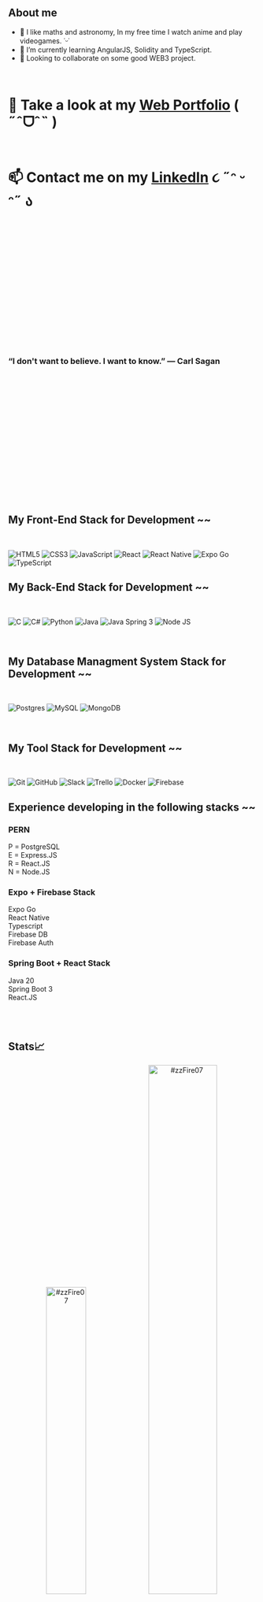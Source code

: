 ## About me

- 👀 I like maths and astronomy, In my free time I watch anime and play videogames. ˙ᵕ˙
- 🌱 I’m currently learning AngularJS, Solidity and TypeScript.
- 💞️ Looking to collaborate on some good WEB3 project.

<br>

# 💼 Take a look at my [Web Portfolio](https://personal-website-kappa-ten-91.vercel.app)  ( ˶ˆᗜˆ˵ )

<br>

# 📫 Contact me on my [LinkedIn](https://www.linkedin.com/in/giorgio-santi-dev/)  ૮ ˶ᵔ ᵕ ᵔ˶ ა

<br>
<br>
<br>
<br>
<br>
<br>
<br>
<br>
<br>
<br>
<br>
<br>
<br>
<br>
<br>

### “I don't want to believe. I want to know.” ― Carl Sagan

<br>
<br>
<br>
<br>
<br>
<br>
<br>
<br>
<br>
<br>
<br>
<br>
<br>
<br>
<br>

## My Front-End Stack for Development ~~
<br>

![HTML5](https://img.shields.io/badge/html5-%23E34F26.svg?style=for-the-badge&logo=html5&logoColor=white)
![CSS3](https://img.shields.io/badge/css3-%231572B6.svg?style=for-the-badge&logo=css3&logoColor=white)
![JavaScript](https://img.shields.io/badge/javascript-%23323330.svg?style=for-the-badge&logo=javascript&logoColor=%23F7DF1E)
![React](https://img.shields.io/badge/React-%2320232a.svg?style=for-the-badge&logo=react&logoColor=%2361DAFB)
![React Native](https://img.shields.io/badge/React%20Native-%2320232a.svg?style=for-the-badge&logo=react&logoColor=%2361DAFB)
![Expo Go](https://img.shields.io/badge/Expo%20Go%20-%20gray?style=for-the-badge&logo=expo)
![TypeScript](https://img.shields.io/badge/Type%20Script%20-%20%2331A8E6?style=for-the-badge&logo=tsnode)




## My Back-End Stack for Development ~~
<br>

![C](https://img.shields.io/badge/-%2300599C.svg?style=for-the-badge&logo=c&logoColor=white)
![C#](https://img.shields.io/badge/C%23-%23239120.svg?style=for-the-badge&logo=c-sharp&logoColor=white)
![Python](https://img.shields.io/badge/python-3670A0?style=for-the-badge&logo=python&logoColor=ffdd54)
![Java](https://img.shields.io/badge/Java-%20%2360A839?style=for-the-badge)
![Java Spring 3](https://img.shields.io/badge/spring-github?style=for-the-badge&logo=spring&color=grey)
![Node JS](https://img.shields.io/badge/Node%20JS%20-%20%235FC08E?style=for-the-badge&logo=nodedotjs&color=grey)

<br>

## My Database Managment System Stack for Development ~~
<br>

![Postgres](https://img.shields.io/badge/postgres-%23316192.svg?style=for-the-badge&logo=postgresql&logoColor=white)
![MySQL](https://img.shields.io/badge/mysql-github?logo=MySQL&style=for-the-badge&logoColor=white&labelColor=grey&color=grey)
![MongoDB](https://img.shields.io/badge/MongoDB%20-%20silver?style=for-the-badge&logo=mongodb&logoColor=%2347A248)

<br>

## My Tool Stack for Development ~~
<br>

![Git](https://img.shields.io/badge/git-%23F05033.svg?style=for-the-badge&logo=git&logoColor=white)
![GitHub](https://img.shields.io/badge/github-%23121011.svg?style=for-the-badge&logo=github&logoColor=white)
![Slack](https://img.shields.io/badge/Slack%20-%20red?style=for-the-badge&logo=slack)
![Trello](https://img.shields.io/badge/trello%20-%20%230052CC?style=for-the-badge&logo=trello)
![Docker](https://img.shields.io/badge/Docker%20-%20%23a2a2a2?style=for-the-badge&logo=docker&logoColor=%232496ED)
![Firebase](https://img.shields.io/badge/firebase%20-%20%23000000?style=for-the-badge&logo=firebase&logoColor=%23DD2C00)

## Experience developing in the following stacks ~~
### PERN
P = PostgreSQL <br>
E = Express.JS <br>
R = React.JS <br>
N = Node.JS <br>

### Expo + Firebase Stack
Expo Go <br>
React Native <br>
Typescript <br>
Firebase DB <br>
Firebase Auth <br>

### Spring Boot + React Stack
Java 20 <br>
Spring Boot 3 <br>
React.JS <br>

<br>



<br>

## Stats📈
<p align="center">
<img width="40%" src="https://github-readme-stats.vercel.app/api/top-langs?username=zzFire07&show_icons=true&theme=dracula&title_color=FFFF00&text_color=FFFFFF&bg_color=560860&locale=en&layout=compact&hide_border=true" alt="#zzFire07" /> 
<img width="52.5%" src="https://github-readme-stats.vercel.app/api?username=zzFire07&show_icons=true&theme=dracula&title_color=FFFF00&text_color=FFFFFF&bg_color=560860&locale=en&hide_border=true" alt="#zzFire07" />
<br>
